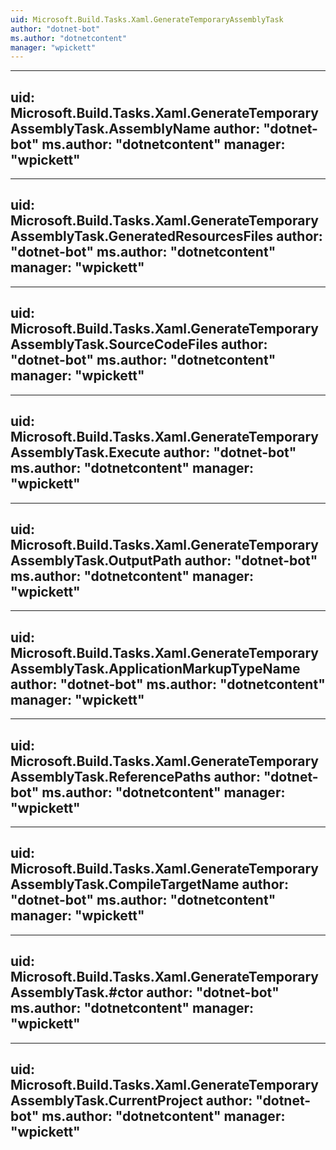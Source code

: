 ```yaml
---
uid: Microsoft.Build.Tasks.Xaml.GenerateTemporaryAssemblyTask
author: "dotnet-bot"
ms.author: "dotnetcontent"
manager: "wpickett"
---
```


---
uid: Microsoft.Build.Tasks.Xaml.GenerateTemporaryAssemblyTask.AssemblyName
author: "dotnet-bot"
ms.author: "dotnetcontent"
manager: "wpickett"
---

---
uid: Microsoft.Build.Tasks.Xaml.GenerateTemporaryAssemblyTask.GeneratedResourcesFiles
author: "dotnet-bot"
ms.author: "dotnetcontent"
manager: "wpickett"
---

---
uid: Microsoft.Build.Tasks.Xaml.GenerateTemporaryAssemblyTask.SourceCodeFiles
author: "dotnet-bot"
ms.author: "dotnetcontent"
manager: "wpickett"
---

---
uid: Microsoft.Build.Tasks.Xaml.GenerateTemporaryAssemblyTask.Execute
author: "dotnet-bot"
ms.author: "dotnetcontent"
manager: "wpickett"
---

---
uid: Microsoft.Build.Tasks.Xaml.GenerateTemporaryAssemblyTask.OutputPath
author: "dotnet-bot"
ms.author: "dotnetcontent"
manager: "wpickett"
---

---
uid: Microsoft.Build.Tasks.Xaml.GenerateTemporaryAssemblyTask.ApplicationMarkupTypeName
author: "dotnet-bot"
ms.author: "dotnetcontent"
manager: "wpickett"
---

---
uid: Microsoft.Build.Tasks.Xaml.GenerateTemporaryAssemblyTask.ReferencePaths
author: "dotnet-bot"
ms.author: "dotnetcontent"
manager: "wpickett"
---

---
uid: Microsoft.Build.Tasks.Xaml.GenerateTemporaryAssemblyTask.CompileTargetName
author: "dotnet-bot"
ms.author: "dotnetcontent"
manager: "wpickett"
---

---
uid: Microsoft.Build.Tasks.Xaml.GenerateTemporaryAssemblyTask.#ctor
author: "dotnet-bot"
ms.author: "dotnetcontent"
manager: "wpickett"
---

---
uid: Microsoft.Build.Tasks.Xaml.GenerateTemporaryAssemblyTask.CurrentProject
author: "dotnet-bot"
ms.author: "dotnetcontent"
manager: "wpickett"
---
